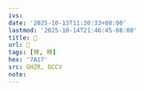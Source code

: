 ```yaml
---
ivs:
date: '2025-10-13T11:30:33+08:00'
lastmod: '2025-10-14T21:46:45-08:00'
title: 󰦒
url: 󰦒
tags: [稗, 稗]
hex: '7A17'
src: GHZR, DCCV
note:
---
```

